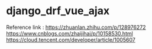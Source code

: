 # django_drf_vue_ajax

Reference link :
  https://zhuanlan.zhihu.com/p/128976272
  https://www.cnblogs.com/zhaijihai/p/10158530.html
  https://cloud.tencent.com/developer/article/1005607

